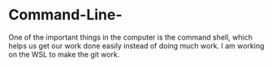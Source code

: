 # Command-Line-
One of the important things in the computer is the command shell, which helps us get our work done easily instead of doing much work.
I am working on the WSL to make the git work. 


